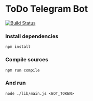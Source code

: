# ToDo Telegram Bot
[![Build Status](https://travis-ci.org/freeCodeCamp/how-to-contribute-to-open-source.svg?branch=master)](https://travis-ci.org/freeCodeCamp/how-to-contribute-to-open-source)

### Install dependencies

`npm install`

### Compile sources

`npm run compile`

### And run

`node ./lib/main.js <BOT_TOKEN>`

